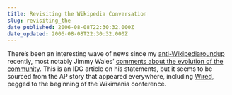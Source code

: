 ```yaml
---
title: Revisiting the Wikipedia Conversation
slug: revisiting_the
date_published: 2006-08-08T22:30:32.000Z
date_updated: 2006-08-08T22:30:32.000Z
---
```


There’s been an interesting wave of news since my [anti-Wikipedia](http://www.dashes.com/anil/2006/07/31/antipedia)[roundup](http://www.dashes.com/anil/2006/07/31/antiwikipedia_l) recently, most notably Jimmy Wales’ [comments about the evolution of the community](http://www.infoworld.com/article/06/08/07/HNwikifuture_1.html). This is an IDG article on his statements, but it seems to be sourced from the AP story that appeared everywhere, including [Wired](http://www.wired.com/news/technology/0,71535-0.html), pegged to the beginning of the Wikimania conference.
